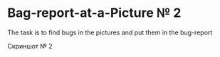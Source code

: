 # Bag-report-at-a-Picture № 2

The task is to find bugs in the pictures and put them in the bug-report

Скриншот № 2
